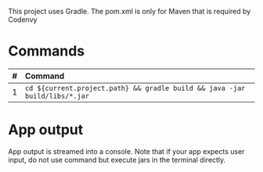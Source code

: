 This project uses Gradle. The pom.xml is only for Maven that is required by Codenvy

# Commands

| #       | Command           | 
| :------------- |:------------- |
| 1      | `cd ${current.project.path} && gradle build && java -jar build/libs/*.jar` |

# App output

App output is streamed into a console. Note that if your app expects user input, do not use command but execute jars in the terminal directly.
